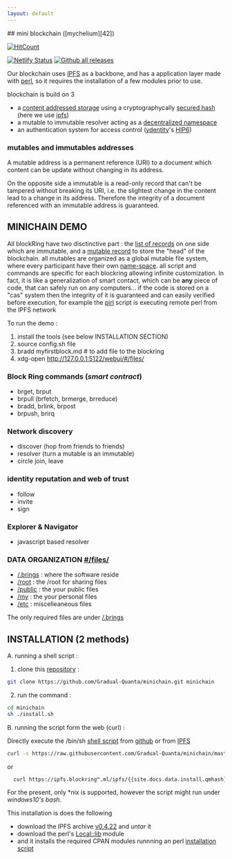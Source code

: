 ```yaml
---
layout: default
---
```

<meta charset="utf8"/>
## mini blockchain ([mychelium][42])

<!-- {% if site.GH_ENV == 'gh_pages' %} /-->
[![HitCount](https://hits.dwyl.io/Gradual-Quanta/minichain.svg)](http://hits.dwyl.io/Gradual-Quanta/minichain)
<!-- {% endif %} /-->
[![Netlify Status](https://api.netlify.com/api/v1/badges/9861b9fa-9749-4a61-b1fb-f32502348934/deploy-status)](https://app.netlify.com/sites/festive-leakey-329460/deploys)
[![Github all releases](https://img.shields.io/github/downloads/Gradual-Quanta/minichain/total.svg)](https://GitHub.com/Gradual-Quanta/minichain/releases/)

Our blockchain uses [IPFS][4] as a backbone, and has a application layer made with [perl][5],
so it requires the installation of a few modules prior to use.

 blockchain is build on 3 

* a [content addressed storage][9] using a cryptographycally [secured hash][8]
  (here we use [ipfs][4])
* a mutable to immutable resolver acting as a [decentralized namespace][6]
* an authentication system for access control ([ydentity][7]'s [HIP6][10])

### mutables and immutables addresses

A mutable address is a permanent reference (URI) to a document which content can be update
without changing in its address.

On the opposite side a immutable is a read-only record that can't be tampered without
breaking its URI, i.e. the slightest change in the content lead to a change in its address.
Therefore the integrity of a document referenced with an immutable address is guaranteed.

[6]: https://duckduckgo.com/?q=!g+decentralized+namespace
[7]: https://duckduckgo.com/?q=!g+decentralized+identity+site:ydentity.ml
[8]: https://duckduckgo.com/?q=!g+cryptographycally+secure+hash+%23M4GC
[9]: https://duckduckgo.com/?q=!g+content+addressed+storage
[10]: https://duckduckgo.com/?q=!g+Human+IP+address+ydentity
[42]: https://duckduckgo.com/?q=!g+%22mychelium%22

## MINICHAIN DEMO

All blockRing have two disctinctive part : the [list of records][LoR] on one side which are immutable,
and a [mutable record][mut] to store the "head" of the blockchain.
all mutables are organized as a global mutable file system, where every participant have their own [name-space][files].
all script and commands are specific for each blockring allowing infinite customization.
In fact, it is like a generalization of smart contact, which can be **any** piece of code, that can safely
run on any computers... if the code is stored on a "cas" system then the integrity of it is guaranteed and can
easily verified before execution, for example the [pirl] script is executing remote perl from the IPFS network

To run the demo :

1. install the tools (see below INSTALLATION SECTION)
2. source config.sh file
3. bradd myfirstblock.md # to add file to the blockring
4. xdg-open http://127.0.0.1:5122/webui/#/files/

### Block Ring commands (*smart contract*)

* brget, brput
* brpull (brfetch, brmerge, brreduce)
* bradd, brlink, brpost
* brpush, brirq

### Network discovery

* discover (hop from friends to friends)
* resolver (turn a mutable is an immutable)
* circle join, leave

### identity reputation and web of trust

* follow
* invite
* sign

### Explorer &amp; Navigator

* javascript based resolver

### DATA ORGANIZATION [#/files/][files]

* [/.brings](http://ipfs.io/webui/#/files/.brings) : where the software reside
* [/root](http://ipfs.io/webui/#/files/root) : the /root for sharing files
* [/public](http://ipfs.io/webui/#/files/public) : the your public files
* [/my](http://ipfs.io/webui/#/files/my) : the your personal files
* [/etc](http://ipfs.io/ipns/webui.ipfs.io/#/files/etc ) : miscelleaneous files

The only required files are under [/.brings][brng]

## INSTALLATION (2 methods)

A. running a shell script :

 1. clone this [repository][1] :
 ```sh
 git clone https://github.com/Gradual-Quanta/minichain.git minichain
 ```
 2. run the command :
 ```sh
 cd minichain
 sh ./install.sh
 ```

B. running the script form the web (curl) :

 Directly execute the /bin/sh [shell script][2] from [github][3] or from [IPFS][2]
 ```sh
 curl -s https://raw.githubusercontent.com/Gradual-Quanta/minichain/master/install.sh | sh /dev/stdin
 ```
 or 
 ```sh
   curl https://ipfs.blockring™.ml/ipfs/{{site.docs.data.install.qmhash}} | sh /dev/stdin
 ```

For the present, only \*nix is supported, however the script might run under *windows10's bash*.

This installation is does the following

* download the IPFS archive [v0.4.22][43] and *untar* it
* download the perl's [Local::lib][44] module
* and it installs the required CPAN modules runnning an perl [installation script][45]


[1]: https://github.com/Gradual-Quanta/minichain
[2]: https://github.com/Gradual-Quanta/minichain/blob/master/install.sh
[2raw]: https://raw.githubusercontent.com/Gradual-Quanta/minichain/master/install.sh 
[3]: https://github.com/Gradual-Quanta
[4]: https://github.com/ipfs/go-ipfs
[5]: https://github.com/Perl/perl5
[43]: https://dist.ipfs.io/go-ipfs/v0.4.22/go-ipfs_v0.4.22_linux-amd64.tar.gz
[44]: https://duckduckgo.com/?q=Perl+Local::Lib
[45]: https://github.com/Gradual-Quanta/minichain/blob/master/.brings/bootstrap/perl5/install_modules.sh
[LoR]: https://ipfs.io/ipfs/QmfQkD8pBSBCBxWEwFSu4XaDVSWK6bjnNuaWZjMyQbyDub/#/files/.brings/files
[mut]: https://ipfs.io/ipfs/QmfQkD8pBSBCBxWEwFSu4XaDVSWK6bjnNuaWZjMyQbyDub/#/files/.brings/mutables
[files]: https://ipfs.io/ipfs/QmfQkD8pBSBCBxWEwFSu4XaDVSWK6bjnNuaWZjMyQbyDub/#/files/
[brng]: https://ipfs.io/ipfs/QmfQkD8pBSBCBxWEwFSu4XaDVSWK6bjnNuaWZjMyQbyDub/#/files/.brings
[pirl]: https://github.com/Gradual-Quanta/minichain/tree/master/.brings/minimal/bin/pirl


